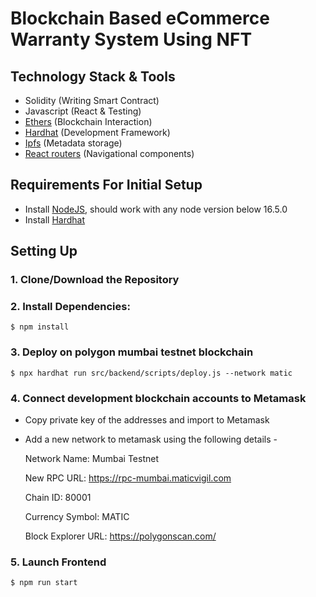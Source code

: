 # Blockchain Based eCommerce Warranty System Using NFT

## Technology Stack & Tools

- Solidity (Writing Smart Contract)
- Javascript (React & Testing)
- [Ethers](https://docs.ethers.io/v5/) (Blockchain Interaction)
- [Hardhat](https://hardhat.org/) (Development Framework)
- [Ipfs](https://ipfs.io/) (Metadata storage)
- [React routers](https://v5.reactrouter.com/) (Navigational components)

## Requirements For Initial Setup
- Install [NodeJS](https://nodejs.org/en/), should work with any node version below 16.5.0
- Install [Hardhat](https://hardhat.org/)

## Setting Up
### 1. Clone/Download the Repository

### 2. Install Dependencies:
```
$ npm install
```
### 3. Deploy on polygon mumbai testnet blockchain
```
$ npx hardhat run src/backend/scripts/deploy.js --network matic
```

### 4. Connect development blockchain accounts to Metamask
- Copy private key of the addresses and import to Metamask
- Add a new network to metamask using the following details -
  
  Network Name: Mumbai Testnet

  New RPC URL: https://rpc-mumbai.maticvigil.com

  Chain ID: 80001

  Currency Symbol: MATIC

  Block Explorer URL: https://polygonscan.com/

### 5. Launch Frontend
`$ npm run start`



